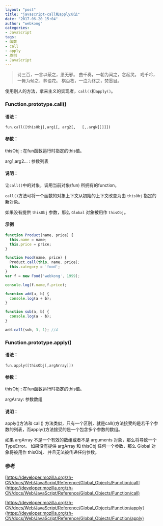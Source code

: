 ```yaml
---
layout: "post"
title: "javascript-call和apply方法"
date: "2017-06-20 15:04"
author: "webkong"
categories:
- JavaScript
tags:
- 函数
- call
- apply
- 原创
- JavaScript
---
```


> 诗三百，一言以蔽之，思无邪。
> 曲千奏，一朝为闻之，念起灵。
> 戏千吟，一舞为倾之，葬语花。
> 棋百枚，一泣为终之，焚墨目。


使用别人的方法，拿来主义的实现者，`call()`和`apply()`。

<!-- more -->


### Function.prototype.call()

#### 语法：

  `fun.call([thisObj[,arg1[, arg2[,   [,.argN]]]]]) `

#### 参数：
  thisObj : 在fun函数运行时指定的this值。

  arg1,arg2... : 参数列表

#### 说明：

让`call()`中的对象，调用当前对象(fun) 所拥有的function。

`call()`方法可将一个函数的对象上下文从初始的上下文改变为由 `thisObj` 指定的新对象。

如果没有提供 `thisObj` 参数，那么 `Global` 对象被用作 `thisObj`。


#### 示例

```JavaScript
function Product(name, price) {
  this.name = name;
  this.price = price;
}

function Food(name, price) {
  Product.call(this, name, price);
  this.category = 'food';
}
var f = new Food('webkong', 1999);

console.log(f.name,f.price);

```

```JavaScript
function add(a, b) {
  console.log(a + b);
}

function sub(a, b) {
  console.log(a - b);
}

add.call(sub, 3, 1); //4
```



### Function.prototype.apply()

#### 语法：

  `fun.apply([thisObj[,argArray]]) `

#### 参数：
  thisObj : 在fun函数运行时指定的this值。

  argArray: 参数数组

#### 说明：

apply()方法和 call() 方法类似，只有一个区别，就是call()方法接受的是若干个参数的列表，而apply()方法接受的是一个包含多个参数的数组。

如果 argArray 不是一个有效的数组或者不是 arguments 对象，那么将导致一个 TypeError。
如果没有提供 argArray 和 thisObj 任何一个参数，那么 Global 对象将被用作 thisObj， 并且无法被传递任何参数。






### 参考

[https://developer.mozilla.org/zh-CN/docs/Web/JavaScript/Reference/Global_Objects/Function/call](https://developer.mozilla.org/zh-CN/docs/Web/JavaScript/Reference/Global_Objects/Function/call)

[https://developer.mozilla.org/zh-CN/docs/Web/JavaScript/Reference/Global_Objects/Function/apply](https://developer.mozilla.org/zh-CN/docs/Web/JavaScript/Reference/Global_Objects/Function/apply)
